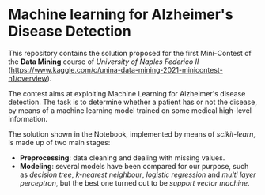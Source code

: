 # Machine learning for Alzheimer's Disease Detection
This repository contains the solution proposed for the first Mini-Contest of the **Data Mining** course of *University of Naples Federico II* (https://www.kaggle.com/c/unina-data-mining-2021-minicontest-n1/overview).

The contest aims at exploiting Machine Learning for Alzheimer's disease detection. The task is to determine whether a patient has or not the disease, by means of a machine learning model trained on some medical high-level information.

The solution shown in the Notebook, implemented by means of *scikit-learn*, is made up of two main stages:
- **Preprocessing**: data cleaning and dealing with missing values.
- **Modeling**: several models have been compared for our purpose, such as *decision tree*, *k-nearest neighbour*, *logistic regression* and *multi layer perceptron*, but the best one turned out to be *support vector machine*.
